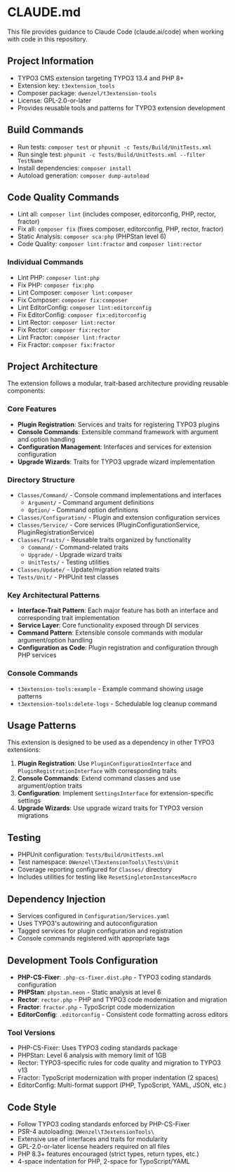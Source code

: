 # CLAUDE.md

This file provides guidance to Claude Code (claude.ai/code) when working with code in this repository.

## Project Information
- TYPO3 CMS extension targeting TYPO3 13.4 and PHP 8+
- Extension key: `t3extension_tools`
- Composer package: `dwenzel/t3extension-tools`
- License: GPL-2.0-or-later
- Provides reusable tools and patterns for TYPO3 extension development

## Build Commands
- Run tests: `composer test` or `phpunit -c Tests/Build/UnitTests.xml`
- Run single test: `phpunit -c Tests/Build/UnitTests.xml --filter TestName`
- Install dependencies: `composer install`
- Autoload generation: `composer dump-autoload`

## Code Quality Commands
- Lint all: `composer lint` (includes composer, editorconfig, PHP, rector, fractor)
- Fix all: `composer fix` (fixes composer, editorconfig, PHP, rector, fractor)
- Static Analysis: `composer sca:php` (PHPStan level 6)
- Code Quality: `composer lint:fractor` and `composer lint:rector`

### Individual Commands
- Lint PHP: `composer lint:php`
- Fix PHP: `composer fix:php`
- Lint Composer: `composer lint:composer`
- Fix Composer: `composer fix:composer`
- Lint EditorConfig: `composer lint:editorconfig`
- Fix EditorConfig: `composer fix:editorconfig`
- Lint Rector: `composer lint:rector`
- Fix Rector: `composer fix:rector`
- Lint Fractor: `composer lint:fractor`
- Fix Fractor: `composer fix:fractor`

## Project Architecture
The extension follows a modular, trait-based architecture providing reusable components:

### Core Features
- **Plugin Registration**: Services and traits for registering TYPO3 plugins
- **Console Commands**: Extensible command framework with argument and option handling
- **Configuration Management**: Interfaces and services for extension configuration
- **Upgrade Wizards**: Traits for TYPO3 upgrade wizard implementation

### Directory Structure
- `Classes/Command/` - Console command implementations and interfaces
  - `Argument/` - Command argument definitions
  - `Option/` - Command option definitions
- `Classes/Configuration/` - Plugin and extension configuration services
- `Classes/Service/` - Core services (PluginConfigurationService, PluginRegistrationService)
- `Classes/Traits/` - Reusable traits organized by functionality
  - `Command/` - Command-related traits
  - `Upgrade/` - Upgrade wizard traits
  - `UnitTests/` - Testing utilities
- `Classes/Update/` - Update/migration related traits
- `Tests/Unit/` - PHPUnit test classes

### Key Architectural Patterns
- **Interface-Trait Pattern**: Each major feature has both an interface and corresponding trait implementation
- **Service Layer**: Core functionality exposed through DI services
- **Command Pattern**: Extensible console commands with modular argument/option handling
- **Configuration as Code**: Plugin registration and configuration through PHP services

### Console Commands
- `t3extension-tools:example` - Example command showing usage patterns
- `t3extension-tools:delete-logs` - Schedulable log cleanup command

## Usage Patterns
This extension is designed to be used as a dependency in other TYPO3 extensions:

1. **Plugin Registration**: Use `PluginConfigurationInterface` and `PluginRegistrationInterface` with corresponding traits
2. **Console Commands**: Extend command classes and use argument/option traits
3. **Configuration**: Implement `SettingsInterface` for extension-specific settings
4. **Upgrade Wizards**: Use upgrade wizard traits for TYPO3 version migrations

## Testing
- PHPUnit configuration: `Tests/Build/UnitTests.xml`
- Test namespace: `DWenzel\T3extensionTools\Tests\Unit`
- Coverage reporting configured for `Classes/` directory
- Includes utilities for testing like `ResetSingletonInstancesMacro`

## Dependency Injection
- Services configured in `Configuration/Services.yaml`
- Uses TYPO3's autowiring and autoconfiguration
- Tagged services for plugin configuration and registration
- Console commands registered with appropriate tags

## Development Tools Configuration
- **PHP-CS-Fixer**: `.php-cs-fixer.dist.php` - TYPO3 coding standards configuration
- **PHPStan**: `phpstan.neon` - Static analysis at level 6
- **Rector**: `rector.php` - PHP and TYPO3 code modernization and migration
- **Fractor**: `fractor.php` - TypoScript code modernization
- **EditorConfig**: `.editorconfig` - Consistent code formatting across editors

### Tool Versions
- PHP-CS-Fixer: Uses TYPO3 coding standards package
- PHPStan: Level 6 analysis with memory limit of 1GB
- Rector: TYPO3-specific rules for code quality and migration to TYPO3 v13
- Fractor: TypoScript modernization with proper indentation (2 spaces)
- EditorConfig: Multi-format support (PHP, TypoScript, YAML, JSON, etc.)

## Code Style
- Follow TYPO3 coding standards enforced by PHP-CS-Fixer
- PSR-4 autoloading: `DWenzel\T3extensionTools\`
- Extensive use of interfaces and traits for modularity
- GPL-2.0-or-later license headers required on all files
- PHP 8.3+ features encouraged (strict types, return types, etc.)
- 4-space indentation for PHP, 2-space for TypoScript/YAML
